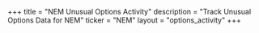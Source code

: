 +++
title = "NEM Unusual Options Activity"
description = "Track Unusual Options Data for NEM"
ticker = "NEM"
layout = "options_activity"
+++


